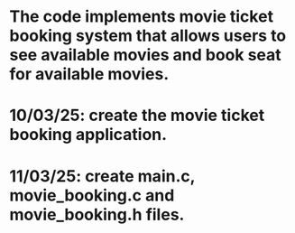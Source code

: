 # The code implements movie ticket booking system that allows users to see available movies and book seat for available movies.
# 10/03/25: create the movie ticket booking application.
# 11/03/25: create main.c, movie_booking.c and movie_booking.h files.

